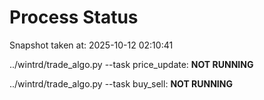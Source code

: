 # Process Status

Snapshot taken at: 2025-10-12 02:10:41

../wintrd/trade_algo.py --task price_update: **NOT RUNNING**

../wintrd/trade_algo.py --task buy_sell: **NOT RUNNING**

